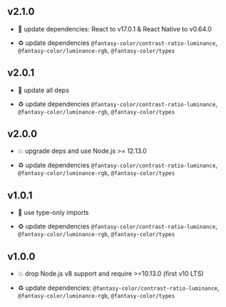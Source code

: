 ## v2.1.0

* 🌱 update dependencies: React to v17.0.1 & React Native to v0.64.0

* ♻️ update dependencies `@fantasy-color/contrast-ratio-luminance`, `@fantasy-color/luminance-rgb`, `@fantasy-color/types`

## v2.0.1

* 🐞 update all deps

* ♻️ update dependencies `@fantasy-color/contrast-ratio-luminance`, `@fantasy-color/luminance-rgb`, `@fantasy-color/types`

## v2.0.0

* 💥 upgrade deps and use Node.js >= 12.13.0

* ♻️ update dependencies `@fantasy-color/contrast-ratio-luminance`, `@fantasy-color/luminance-rgb`, `@fantasy-color/types`

## v1.0.1

* 🐞 use type-only imports

* ♻️ update dependencies `@fantasy-color/contrast-ratio-luminance`, `@fantasy-color/luminance-rgb`, `@fantasy-color/types`

## v1.0.0

* 💥 drop Node.js v8 support and require >=10.13.0 (first v10 LTS)

* ♻️ update dependencies: `@fantasy-color/contrast-ratio-luminance`, `@fantasy-color/luminance-rgb`, `@fantasy-color/types`
